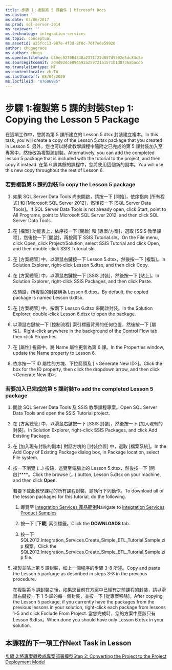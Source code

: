```yaml
---
title: 步驟 1：複製第 5 課套件 | Microsoft Docs
ms.custom: ''
ms.date: 03/06/2017
ms.prod: sql-server-2014
ms.reviewer: ''
ms.technology: integration-services
ms.topic: conceptual
ms.assetid: a25fcc13-987e-4f3d-8f0c-76f7e6e59920
author: chugugrace
ms.author: chugu
ms.openlocfilehash: b30ec927084548a2371f22d857d5302e5dc84c5e
ms.sourcegitcommit: ad4d92dce894592a259721a1571b1d8736abacdb
ms.translationtype: MT
ms.contentlocale: zh-TW
ms.lasthandoff: 08/04/2020
ms.locfileid: "87606985"
---
```

# <a name="step-1-copying-the-lesson-5-package"></a><span data-ttu-id="220d6-102">步驟 1:複製第 5 課的封裝</span><span class="sxs-lookup"><span data-stu-id="220d6-102">Step 1: Copying the Lesson 5 Package</span></span>
  <span data-ttu-id="220d6-103">在這項工作中，您將為第 5 課所建立的 Lesson 5.dtsx 封裝建立複本。</span><span class="sxs-lookup"><span data-stu-id="220d6-103">In this task, you will create a copy of the Lesson 5.dtsx package that you created in Lesson 5.</span></span> <span data-ttu-id="220d6-104">另外，您也可以將此教學課程中隨附之已完成的第 5 課封裝加入至專案中，然後改為複製該封裝。</span><span class="sxs-lookup"><span data-stu-id="220d6-104">Alternatively, you can add the completed lesson 5 package that is included with the tutorial to the project, and then copy it instead.</span></span> <span data-ttu-id="220d6-105">在第 6 課其餘的課程中，您將使用這個新的副本。</span><span class="sxs-lookup"><span data-stu-id="220d6-105">You will use this new copy throughout the rest of Lesson 6.</span></span>  
  
### <a name="to-copy-the-lesson-5-package"></a><span data-ttu-id="220d6-106">若要複製第 5 課的封裝</span><span class="sxs-lookup"><span data-stu-id="220d6-106">To copy the Lesson 5 package</span></span>  
  
1.  <span data-ttu-id="220d6-107">如果 SQL Server Data Tools 尚未開啟，請按一下 [開始]，依序指向 [所有程式] 和 [Microsoft SQL Server 2012]，然後按一下 [SQL Server Data Tools]。</span><span class="sxs-lookup"><span data-stu-id="220d6-107">If SQL Server Data Tools is not already open, click Start, point to All Programs, point to Microsoft SQL Server 2012, and then click SQL Server Data Tools.</span></span>  
  
2.  <span data-ttu-id="220d6-108">在 [檔案] 功能表上，依序按一下 [開啟] 和 [專案/方案]，選取 [SSIS 教學課程]，然後按一下 [開啟]，再按兩下 SSIS Tutorial.sln。</span><span class="sxs-lookup"><span data-stu-id="220d6-108">On the File menu, click Open, click Project/Solution, select SSIS Tutorial and click Open, and then double-click SSIS Tutorial.sln.</span></span>  
  
3.  <span data-ttu-id="220d6-109">在 [方案總管] 中，以滑鼠右鍵按一下 Lesson 5.dtsx，然後按一下 [複製]。</span><span class="sxs-lookup"><span data-stu-id="220d6-109">In Solution Explorer, right-click Lesson 5.dtsx, and then click Copy.</span></span>  
  
4.  <span data-ttu-id="220d6-110">在 [方案總管] 中，以滑鼠右鍵按一下 [SSIS 封裝]，然後按一下 [貼上]。</span><span class="sxs-lookup"><span data-stu-id="220d6-110">In Solution Explorer, right-click SSIS Packages, and then click Paste.</span></span>  
  
     <span data-ttu-id="220d6-111">依預設，所複製的封裝稱為 Lesson 6.dtsx。</span><span class="sxs-lookup"><span data-stu-id="220d6-111">By default, the copied package is named Lesson 6.dtsx.</span></span>  
  
5.  <span data-ttu-id="220d6-112">在 [方案總管] 中，按兩下 Lesson 6.dtsx 來開啟封裝。</span><span class="sxs-lookup"><span data-stu-id="220d6-112">In the Solution Explorer, double-click Lesson 6.dtsx to open the package.</span></span>  
  
6.  <span data-ttu-id="220d6-113">以滑鼠右鍵按一下 [控制流程] 索引標籤背景的任何位置，然後按一下 [屬性]。</span><span class="sxs-lookup"><span data-stu-id="220d6-113">Right-click anywhere in the background of the Control Flow tab then click Properties.</span></span>  
  
7.  <span data-ttu-id="220d6-114">在 [屬性] 視窗中，將 Name 屬性更新為第 6 課。</span><span class="sxs-lookup"><span data-stu-id="220d6-114">In the Properties window, update the Name property to Lesson 6.</span></span>  
  
8.  <span data-ttu-id="220d6-115">依序按一下 ID 屬性的方塊、下拉箭頭及 [ \<Generate New ID>]。</span><span class="sxs-lookup"><span data-stu-id="220d6-115">Click the box for the ID property, then click the dropdown arrow, and then click \<Generate New ID>.</span></span>  
  
### <a name="to-add-the-completed-lesson-5-package"></a><span data-ttu-id="220d6-116">若要加入已完成的第 5 課封裝</span><span class="sxs-lookup"><span data-stu-id="220d6-116">To add the completed Lesson 5 package</span></span>  
  
1.  <span data-ttu-id="220d6-117">開啟 SQL Server Data Tools 及 SSIS 教學課程專案。</span><span class="sxs-lookup"><span data-stu-id="220d6-117">Open SQL Server Data Tools and open the SSIS Tutorial project.</span></span>  
  
2.  <span data-ttu-id="220d6-118">在 [方案總管] 中，以滑鼠右鍵按一下 [SSIS 封裝]，然後按一下 [加入現有的封裝]。</span><span class="sxs-lookup"><span data-stu-id="220d6-118">In Solution Explorer, right-click SSIS Packages, and click Add Existing Package.</span></span>  
  
3.  <span data-ttu-id="220d6-119">在 [加入現有封裝的副本] 對話方塊的 [封裝位置] 中，選取 [檔案系統]。</span><span class="sxs-lookup"><span data-stu-id="220d6-119">In the Add Copy of Existing Package dialog box, in Package location, select File system.</span></span>  
  
4.  <span data-ttu-id="220d6-120">按一下瀏覽 (...) 按鈕，巡覽至電腦上的 Lesson 5.dtsx，然後按一下 [開啟]\*\*\*\*。</span><span class="sxs-lookup"><span data-stu-id="220d6-120">Click the browse (...) button, Lesson 5.dtsx on your machine, and then click **Open**.</span></span>  
  
     <span data-ttu-id="220d6-121">若要下載此教學課程的所有課程封裝，請執行下列動作。</span><span class="sxs-lookup"><span data-stu-id="220d6-121">To download all of the lesson packages for this tutorial, do the following.</span></span>  
  
    1.  <span data-ttu-id="220d6-122">導覽至 [Integration Services 產品範例](https://go.microsoft.com/fwlink/?LinkId=275027)</span><span class="sxs-lookup"><span data-stu-id="220d6-122">Navigate to [Integration Services Product Samples](https://go.microsoft.com/fwlink/?LinkId=275027)</span></span>  
  
    2.  <span data-ttu-id="220d6-123">按一下 [**下載**] 索引標籤。</span><span class="sxs-lookup"><span data-stu-id="220d6-123">Click the **DOWNLOADS** tab.</span></span>  
  
    3.  <span data-ttu-id="220d6-124">按一下 SQL2012.Integration_Services.Create_Simple_ETL_Tutorial.Sample.zip 檔案。</span><span class="sxs-lookup"><span data-stu-id="220d6-124">Click the SQL2012.Integration_Services.Create_Simple_ETL_Tutorial.Sample.zip file.</span></span>  
  
5.  <span data-ttu-id="220d6-125">複製並貼上第 5 課封裝，如上一個程序的步驟 3-8 所述。</span><span class="sxs-lookup"><span data-stu-id="220d6-125">Copy and paste the Lesson 5 package as described in steps 3-8 in the previous procedure.</span></span>  
  
     <span data-ttu-id="220d6-126">在複製第 5 課封裝之後，如果您目前在方案中已經有之前課程的封裝，請以滑鼠右鍵按一下 1-5 課的每一個封裝，並按一下 [從專案移除]。</span><span class="sxs-lookup"><span data-stu-id="220d6-126">After copying the Lesson 5 package, if you currently have the packages from the previous lessons in your solution, right-click each package from lessons 1-5 and click Exclude From Project.</span></span> <span data-ttu-id="220d6-127">當您完成時，您的方案中應該只有 Lesson 6.dtsx。</span><span class="sxs-lookup"><span data-stu-id="220d6-127">When done you should have only Lesson 6.dtsx in your solution.</span></span>  
  
## <a name="next-task-in-lesson"></a><span data-ttu-id="220d6-128">本課程的下一項工作</span><span class="sxs-lookup"><span data-stu-id="220d6-128">Next Task in Lesson</span></span>  
 [<span data-ttu-id="220d6-129">步驟 2:將專案轉換成專案部署模型</span><span class="sxs-lookup"><span data-stu-id="220d6-129">Step 2: Converting the Project to the Project Deployment Model</span></span>](lesson-6-2-converting-the-project-to-the-project-deployment-model.md)  
  
  
